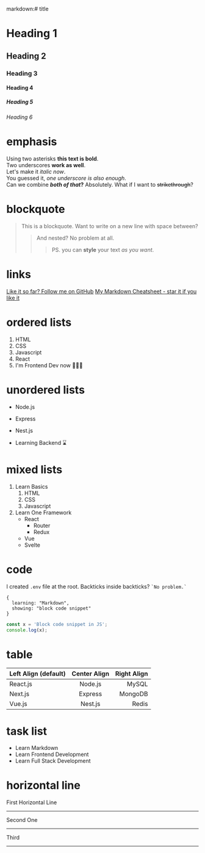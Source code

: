 markdown:# title

# Heading 1

## Heading 2

### Heading 3

#### Heading 4

##### Heading 5

###### Heading 6

# emphasis

Using two asterisks **this text is bold**.  
Two underscores **work as well**.  
Let's make it _italic now_.  
You guessed it, _one underscore is also enough_.  
Can we combine **_both of that_?** Absolutely.
What if I want to ~~strikethrough~~?

# blockquote

> This is a blockquote.
> Want to write on a new line with space between?
>
> > And nested? No problem at all.
> >
> > > PS. you can **style** your text _as you want_.

# links

[markdown-cheatsheet]: https://github.com/im-luka/markdown-cheatsheet
[docs]: https://github.com/adam-p/markdown-here

[Like it so far? Follow me on GitHub](https://github.com/im-luka)
[My Markdown Cheatsheet - star it if you like it][markdown-cheatsheet]

# ordered lists

1. HTML
2. CSS
3. Javascript
4. React
5. I'm Frontend Dev now 👨🏼‍🎨

# unordered lists

- Node.js

* Express

- Nest.js

* Learning Backend ⌛️

# mixed lists

1. Learn Basics
   1. HTML
   2. CSS
   3. Javascript
2. Learn One Framework
   - React
     - Router
     - Redux
   * Vue
   - Svelte

# code

I created `.env` file at the root.
Backticks inside backticks? `` `No problem.` ``

```
{
  learning: "Markdown",
  showing: "block code snippet"
}
```

```js
const x = 'Block code snippet in JS';
console.log(x);
```

# table

| Left Align (default) | Center Align | Right Align |
| :------------------- | :----------: | ----------: |
| React.js             |   Node.js    |       MySQL |
| Next.js              |   Express    |     MongoDB |
| Vue.js               |   Nest.js    |       Redis |

# task list

- Learn Markdown
- Learn Frontend Development
- Learn Full Stack Development

# horizontal line

First Horizontal Line

---

Second One

---

Third

---
